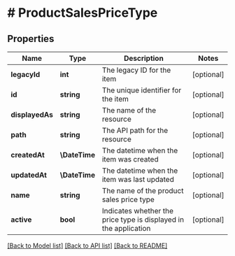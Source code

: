 # # ProductSalesPriceType

## Properties

Name | Type | Description | Notes
------------ | ------------- | ------------- | -------------
**legacyId** | **int** | The legacy ID for the item | [optional]
**id** | **string** | The unique identifier for the item | [optional]
**displayedAs** | **string** | The name of the resource | [optional]
**path** | **string** | The API path for the resource | [optional]
**createdAt** | **\DateTime** | The datetime when the item was created | [optional]
**updatedAt** | **\DateTime** | The datetime when the item was last updated | [optional]
**name** | **string** | The name of the product sales price type | [optional]
**active** | **bool** | Indicates whether the price type is displayed in the application | [optional]

[[Back to Model list]](../../README.md#models) [[Back to API list]](../../README.md#endpoints) [[Back to README]](../../README.md)
